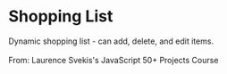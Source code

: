 # Shopping List
Dynamic shopping list - can add, delete, and edit items.
</br>
</br>
From: Laurence Svekis's JavaScript 50+ Projects Course